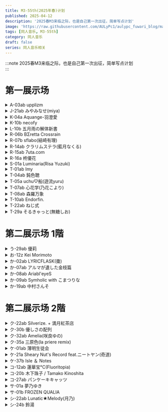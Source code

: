 ```yaml
---
title: M3-55th(2025年春)计划
published: 2025-04-12
description: '2025春M3来临之际，也是自己第一次出征，简单写点计划'
image: 'https://raw.githubusercontent.com/AULyPc1/aulypc_fuwari_blog/main/picture/mypic/data/M3_55th_2025_spring-plan/cover.webp'
tags: [同人音乐, M3-55th]
category: 同人音乐
draft: false
series: 同人音乐相关
---
```

:::note
2025春M3来临之际，也是自己第一次出征，简单写点计划  
:::

# 第一展示场

<details> <summary> A-03ab upplizm </summary>

4.19 1900

</details>

<details> <summary> J-21ab みやみなせ(miya) </summary>

<iframe width="560" height="315" src="https://www.youtube.com/embed/EOx0CxQO8KU?si=Mjs1SZGPFszNGeCW" title="YouTube video player" frameborder="0" allow="accelerometer; autoplay; clipboard-write; encrypted-media; gyroscope; picture-in-picture; web-share" referrerpolicy="strict-origin-when-cross-origin" allowfullscreen></iframe>

![](https://raw.githubusercontent.com/AULyPc1/aulypc_fuwari_blog/main/picture/mypic/data/M3_55th_2025_spring-plan/miya_2.webp)

</details>

<details> <summary> K-04a Aquange-羽澄愛 </summary>

<iframe width="560" height="315" src="https://www.youtube.com/embed/BjCPg4Mu19c?si=MohH7hIMEmMWa9iX" title="YouTube video player" frameborder="0" allow="accelerometer; autoplay; clipboard-write; encrypted-media; gyroscope; picture-in-picture; web-share" referrerpolicy="strict-origin-when-cross-origin" allowfullscreen></iframe>

![](https://raw.githubusercontent.com/AULyPc1/aulypc_fuwari_blog/main/picture/mypic/data/M3_55th_2025_spring-plan/羽澄愛.webp)

</details>

<details> <summary> K-10b necofy </summary>
</details>

<details> <summary> L-10b 五月雨の解体新書 </summary>

4.18 2015

</details>

<details> <summary> R-06b BΣretta Crossrain </summary>

<iframe width="560" height="315" src="https://www.youtube.com/embed/rXNuGlyzzog?si=JC_sJDqfq90q1_Iw" title="YouTube video player" frameborder="0" allow="accelerometer; autoplay; clipboard-write; encrypted-media; gyroscope; picture-in-picture; web-share" referrerpolicy="strict-origin-when-cross-origin" allowfullscreen></iframe>

</details>

<details> <summary> R-07b sflabo(結崎有理) </summary>

暂无

</details>

<details> <summary> R-14ab クラリムステラ(藍月なくる) </summary>

暂无

</details>

<details> <summary> R-15ab 7uta.com </summary>

4.18 1900

</details>

<details> <summary> R-16a 柊優花 </summary>

暂无

</details>

<details> <summary> S-01a Luminaria(Risa Yuzuki) </summary>

4.18 2030

</details>

<details> <summary> T-01ab Imy </summary>

4.19 2000

</details>

<details> <summary> T-04ab 鈍色聴 </summary>

<iframe width="560" height="315" src="https://www.youtube.com/embed/3wKSNBnJ5EI?si=2rJ6Kb6acUGrq9fX" title="YouTube video player" frameborder="0" allow="accelerometer; autoplay; clipboard-write; encrypted-media; gyroscope; picture-in-picture; web-share" referrerpolicy="strict-origin-when-cross-origin" allowfullscreen></iframe>

</details>

<details> <summary> T-05a uchu♡船(遊流yuru) </summary>

暂无

</details>

<details> <summary> T-07ab 心花学(乃花こより) </summary>

<iframe width="560" height="315" src="https://www.youtube.com/embed/8p11TcciPZA?si=5en4GMuFzLNBYSBp" title="YouTube video player" frameborder="0" allow="accelerometer; autoplay; clipboard-write; encrypted-media; gyroscope; picture-in-picture; web-share" referrerpolicy="strict-origin-when-cross-origin" allowfullscreen></iframe>

![](https://raw.githubusercontent.com/AULyPc1/aulypc_fuwari_blog/main/picture/mypic/data/M3_55th_2025_spring-plan/乃花こより.webp)

</details>

<details> <summary> T-08ab 森羅万象 </summary>

暂无

</details>

<details> <summary> T-10ab Endorfin. </summary>

暂无

</details>

<details> <summary> T-22ab ねじ式 </summary>

暂无

</details>

<details> <summary> T-29a そるきゃっと(無糖しお) </summary>

![](https://raw.githubusercontent.com/AULyPc1/aulypc_fuwari_blog/main/picture/mypic/data/M3_55th_2025_spring-plan/無糖しお.webp)

</details>

# 第二展示场 1階

<details> <summary> う-29ab 優莉 </summary>

暂无

</details>

<details> <summary> お-12z Kei Morimoto </summary>

<iframe width="560" height="315" src="https://www.youtube.com/embed/q9gaQHIGCrs?si=eFriePOPmUKF1Pbe" title="YouTube video player" frameborder="0" allow="accelerometer; autoplay; clipboard-write; encrypted-media; gyroscope; picture-in-picture; web-share" referrerpolicy="strict-origin-when-cross-origin" allowfullscreen></iframe>

![](https://raw.githubusercontent.com/AULyPc1/aulypc_fuwari_blog/main/picture/mypic/data/M3_55th_2025_spring-plan/Kei%20Morimoto.webp)


</details>

<details> <summary> か-02ab LYRICFLASK(棗) </summary>

暂无

</details>

<details> <summary> か-07ab アルマが遺した金枝篇 </summary>



</details>

<details> <summary> か-08ab Ariabl'eyeS </summary>

![](https://raw.githubusercontent.com/AULyPc1/aulypc_fuwari_blog/main/picture/mypic/data/M3_55th_2025_spring-plan/AriableyeS.webp)

</details>

<details> <summary> か-09ab Symholic with こまつりな </summary>
</details>

<details> <summary> か-19ab 中村さんそ </summary>

<iframe width="560" height="315" src="https://www.youtube.com/embed/-Al-Uwymlk4?si=hBXZYcSjhrKRCW98" title="YouTube video player" frameborder="0" allow="accelerometer; autoplay; clipboard-write; encrypted-media; gyroscope; picture-in-picture; web-share" referrerpolicy="strict-origin-when-cross-origin" allowfullscreen></iframe>

![](https://raw.githubusercontent.com/AULyPc1/aulypc_fuwari_blog/main/picture/mypic/data/M3_55th_2025_spring-plan/中村さんそ.webp)

</details>

# 第二展示场 2階

<details> <summary> ク-22ab Silverize. + 満月紅茶店 </summary>

<iframe width="560" height="315" src="https://www.youtube.com/embed/uXMYLQqvWuo?si=WgWIR0a8_eYBt0-K" title="YouTube video player" frameborder="0" allow="accelerometer; autoplay; clipboard-write; encrypted-media; gyroscope; picture-in-picture; web-share" referrerpolicy="strict-origin-when-cross-origin" allowfullscreen></iframe>

</details>

<details> <summary> ク-30b 優しさの配列 </summary>

![](https://raw.githubusercontent.com/AULyPc1/aulypc_fuwari_blog/main/picture/mypic/data/M3_55th_2025_spring-plan/優しさの配列.webp)

</details>

<details> <summary> ク-32ab Amelia(咲良ゆの) </summary>

![](https://raw.githubusercontent.com/AULyPc1/aulypc_fuwari_blog/main/picture/mypic/data/M3_55th_2025_spring-plan/Amelia(咲良ゆの).webp)

</details>

<details> <summary> ク-35a 三原色(la priere remix) </summary>

暂无

</details>

<details> <summary> ケ-01ab 薄明生徒会 </summary>

<iframe width="560" height="315" src="https://www.youtube.com/embed/OIUBR57Uaac?si=Jcwxj6FHiSJk3Kum" title="YouTube video player" frameborder="0" allow="accelerometer; autoplay; clipboard-write; encrypted-media; gyroscope; picture-in-picture; web-share" referrerpolicy="strict-origin-when-cross-origin" allowfullscreen></iframe>

![](https://raw.githubusercontent.com/AULyPc1/aulypc_fuwari_blog/main/picture/mypic/data/M3_55th_2025_spring-plan/薄明生徒会品书.webp)

</details>

<details> <summary> ケ-21a Sheary Nut's Record feat.ニートヤン(奇道) </summary>

<iframe width="560" height="315" src="https://www.youtube.com/embed/x9kyBWZIMcY?si=7dOPU4InVwHjmXRY" title="YouTube video player" frameborder="0" allow="accelerometer; autoplay; clipboard-write; encrypted-media; gyroscope; picture-in-picture; web-share" referrerpolicy="strict-origin-when-cross-origin" allowfullscreen></iframe>

![](https://raw.githubusercontent.com/AULyPc1/aulypc_fuwari_blog/main/picture/mypic/data/M3_55th_2025_spring-plan/奇道品书.webp)

</details>

<details> <summary> ケ-37b Isle ＆ Notes </summary>

<iframe width="560" height="315" src="https://www.youtube.com/embed/GlSK8bT-MuU?si=qKoPp3a9vSGDQqtD" title="YouTube video player" frameborder="0" allow="accelerometer; autoplay; clipboard-write; encrypted-media; gyroscope; picture-in-picture; web-share" referrerpolicy="strict-origin-when-cross-origin" allowfullscreen></iframe>

</details>

<details> <summary> コ-12ab 蓮華宝°C(Fluoritopia) </summary>

暂无

</details>

<details> <summary> コ-20b 木下珠子 / Tamako Kinoshita </summary>

暂无

</details>

<details> <summary> コ-27ab パンケーキキャッツ </summary>

<iframe width="560" height="315" src="https://www.youtube.com/embed/cgAylXphnls?si=ZSwHQqxtWaSrLA8j" title="YouTube video player" frameborder="0" allow="accelerometer; autoplay; clipboard-write; encrypted-media; gyroscope; picture-in-picture; web-share" referrerpolicy="strict-origin-when-cross-origin" allowfullscreen></iframe>

</details>

<details> <summary> サ-01a 夢乃ゆき </summary>

暂无

</details>

<details> <summary> サ-01b FROZEN QUALIA </summary>

暂无

</details>

<details> <summary> シ-22ab Lunatic★Melody(月乃) </summary>

暂无

</details>

<details> <summary> シ-24b 鈴湯 </summary>

暂无

</details>